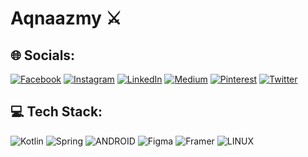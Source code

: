 # Aqnaazmy ⚔


## 🌐 Socials:
[![Facebook](https://img.shields.io/badge/Facebook-%231877F2.svg?logo=Facebook&logoColor=white)](https://facebook.com/aqna.azmi) [![Instagram](https://img.shields.io/badge/Instagram-%23E4405F.svg?logo=Instagram&logoColor=white)](https://instagram.com/aqnaazmy_) [![LinkedIn](https://img.shields.io/badge/LinkedIn-%230077B5.svg?logo=linkedin&logoColor=white)](https://linkedin.com/in/aqnaazmy) [![Medium](https://img.shields.io/badge/Medium-12100E?logo=medium&logoColor=white)](https://medium.com/@AqnaAzmyn) [![Pinterest](https://img.shields.io/badge/Pinterest-%23E60023.svg?logo=Pinterest&logoColor=white)](https://pinterest.com/aqnaazmyn) [![Twitter](https://img.shields.io/badge/Twitter-%231DA1F2.svg?logo=Twitter&logoColor=white)](https://twitter.com/AqnaAzmyn) 

## 💻 Tech Stack:
![Kotlin](https://img.shields.io/badge/kotlin-%230095D5.svg?style=flat&logo=kotlin&logoColor=white) ![Spring](https://img.shields.io/badge/spring-%236DB33F.svg?style=flat&logo=spring&logoColor=white) ![ANDROID](https://img.shields.io/badge/android-%2320232a.svg?style=flat&logo=android&logoColor=%a4c639) ![Figma](https://img.shields.io/badge/figma-%23F24E1E.svg?style=flat&logo=figma&logoColor=white) ![Framer](https://img.shields.io/badge/Framer-black?style=flat&logo=framer&logoColor=blue) ![LINUX](https://img.shields.io/badge/Linux-FCC624?style=flat&logo=linux&logoColor=black)

<!-- Proudly created with GPRM ( https://gprm.itsvg.in ) -->
